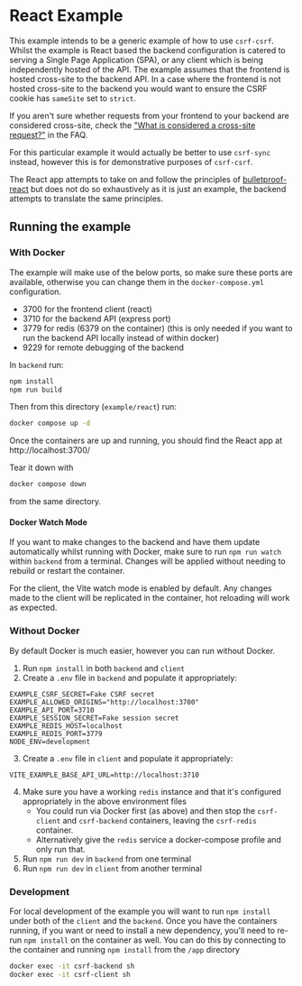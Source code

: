 # React Example

This example intends to be a generic example of how to use `csrf-csrf`. Whilst the example is React based the backend configuration is catered to serving a Single Page Application (SPA), or any client which is being independently hosted of the API. The example assumes that the frontend is hosted cross-site to the backend API. In a case where the frontend is not hosted cross-site to the backend you would want to ensure the CSRF cookie has `sameSite` set to `strict`.

If you aren't sure whether requests from your frontend to your backend are considered cross-site, check the ["What is considered a cross-site request?"](../../FAQ.md#additional-resources) in the FAQ.

For this particular example it would actually be better to use `csrf-sync` instead, however this is for demonstrative purposes of `csrf-csrf`.

The React app attempts to take on and follow the principles of [bulletproof-react](https://github.com/alan2207/bulletproof-react/tree/master/apps/react-vite) but does not do so exhaustively as it is just an example, the backend attempts to translate the same principles.

## Running the example

### With Docker

The example will make use of the below ports, so make sure these ports are available, otherwise you can change them in the `docker-compose.yml` configuration.

* 3700 for the frontend client (react)
* 3710 for the backend API (express port)
* 3779 for redis (6379 on the container) (this is only needed if you want to run the backend API locally instead of within docker)
* 9229 for remote debugging of the backend

In `backend` run:

```bash
npm install
npm run build
```

Then from this directory (`example/react`) run:

```bash
docker compose up -d
```
Once the containers are up and running, you should find the React app at http://localhost:3700/

Tear it down with

```bash
docker compose down
```
from the same directory.

#### Docker Watch Mode

If you want to make changes to the backend and have them update automatically whilst running with Docker, make sure to run `npm run watch` within `backend` from a terminal. Changes will be applied without needing to rebuild or restart the container.

For the client, the Vite watch mode is enabled by default. Any changes made to the client will be replicated in the container, hot reloading will work as expected.

### Without Docker

By default Docker is much easier, however you can run without Docker.

1. Run `npm install` in both `backend` and `client`
2. Create a `.env` file in `backend` and populate it appropriately:

```
EXAMPLE_CSRF_SECRET=Fake CSRF secret
EXAMPLE_ALLOWED_ORIGINS="http://localhost:3700"
EXAMPLE_API_PORT=3710
EXAMPLE_SESSION_SECRET=Fake session secret
EXAMPLE_REDIS_HOST=localhost
EXAMPLE_REDIS_PORT=3779
NODE_ENV=development
```
3. Create a `.env` file in `client` and populate it appropriately:

```
VITE_EXAMPLE_BASE_API_URL=http://localhost:3710
```
4. Make sure you have a working `redis` instance and that it's configured appropriately in the above environment files
    * You could run via Docker first (as above) and then stop the `csrf-client` and `csrf-backend` containers, leaving the `csrf-redis` container.
    * Alternatively give the `redis` service a docker-compose profile and only run that.
5. Run `npm run dev` in `backend` from one terminal
6. Run `npm run dev` in `client` from another terminal

### Development

For local development of the example you will want to run `npm install` under both of the `client` and the `backend`. Once you have the containers running, if you want or need to install a new dependency, you'll need to re-run `npm install` on the container as well. You can do this by connecting to the container and running `npm install` from the `/app` directory

```bash
docker exec -it csrf-backend sh
docker exec -it csrf-client sh
```

